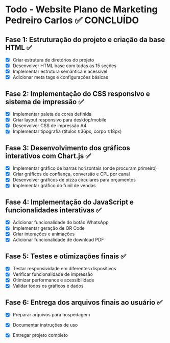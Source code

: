 # Todo - Website Plano de Marketing Pedreiro Carlos ✅ CONCLUÍDO

## Fase 1: Estruturação do projeto e criação da base HTML ✅
- [x] Criar estrutura de diretórios do projeto
- [x] Desenvolver HTML base com todas as 15 seções
- [x] Implementar estrutura semântica e acessível
- [x] Adicionar meta tags e configurações básicas

## Fase 2: Implementação do CSS responsivo e sistema de impressão ✅
- [x] Implementar paleta de cores definida
- [x] Criar layout responsivo para desktop/mobile
- [x] Desenvolver CSS de impressão A4
- [x] Implementar tipografia (títulos ≥36px, corpo ≥18px)

## Fase 3: Desenvolvimento dos gráficos interativos com Chart.js ✅
- [x] Implementar gráfico de barras horizontais (onde procuram primeiro)
- [x] Criar gráficos de confiança, conversão e CPL por canal
- [x] Desenvolver gráficos de pizza circulares para orçamentos
- [x] Implementar gráfico do funil de vendas

## Fase 4: Implementação do JavaScript e funcionalidades interativas ✅
- [x] Adicionar funcionalidade do botão WhatsApp
- [x] Implementar geração de QR Code
- [x] Criar interações e animações
- [x] Adicionar funcionalidade de download PDF

## Fase 5: Testes e otimizações finais ✅
- [x] Testar responsividade em diferentes dispositivos
- [x] Verificar funcionalidade de impressão
- [x] Otimizar performance e acessibilidade
- [x] Validar todos os gráficos e dados

## Fase 6: Entrega dos arquivos finais ao usuário ✅
- [x] Preparar arquivos para hospedagem
- [x] Documentar instruções de uso
- [x] Entregar projeto completo

